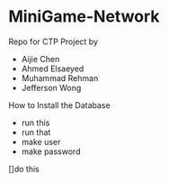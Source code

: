 # MiniGame-Network

Repo for CTP Project by 
<ul>
<li>Aijie Chen</li>
<li>Ahmed Elsaeyed</li>
<li>Muhammad Rehman</li>
<li>Jefferson Wong</li>
</ul>

How to Install the Database
<ul>
<li>run this</li>
<li>run that</li>
<li>make user</li>
<li>make password</li>
</ul>
[]do this
